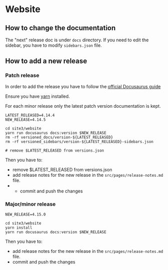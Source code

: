 # Website

## How to change the documentation
The "next" release doc is under `docs` directory. If you need to edit the sidebar, you have to modify `sidebars.json` file.

## How to add a new release
### Patch release
In order to add the release you have to follow the [official Docusaurus guide](https://docusaurus.io/docs/versioning#tagging-a-new-version)

Ensure you have [yarn](https://classic.yarnpkg.com/lang/en/docs/install) installed.

For each minor release only the latest patch version documentation is kept.

```
LATEST_RELEASED=4.14.4
NEW_RELEASE=4.14.5

cd site3/website
yarn run docusaurus docs:version $NEW_RELEASE
rm -rf versioned_docs/version-${LATEST_RELEASED}
rm -rf versioned_sidebars/version-${LATEST_RELEASED}-sidebars.json

# remove $LATEST_RELEASED from versions.json

```
Then you have to:
- remove $LATEST_RELEASED from versions.json
- add release notes for the new release in the `src/pages/release-notes.md` file.
- - commit and push the changes

### Major/minor release

```
NEW_RELEASE=4.15.0

cd site3/website
yarn install
yarn run docusaurus docs:version $NEW_RELEASE

```
Then you have to:
- add release notes for the new release in the `src/pages/release-notes.md` file.
- commit and push the changes


